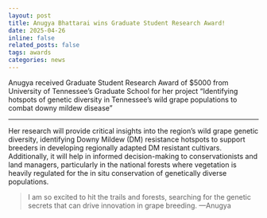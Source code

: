 ```yaml
---
layout: post
title: Anugya Bhattarai wins Graduate Student Research Award!
date: 2025-04-26 
inline: false
related_posts: false
tags: awards
categories: news
---
```


Anugya received Graduate Student Research Award of $5000 from University of Tennessee’s Graduate School for her project “Identifying hotspots of genetic diversity in Tennessee’s wild grape populations to combat downy mildew disease”

---
Her research will provide critical insights into the region’s wild grape genetic diversity, identifying Downy Mildew (DM) resistance hotspots to support breeders in developing regionally adapted DM resistant cultivars. Additionally, it will help in informed decision-making to conservationists and land managers, particularly in the national forests where vegetation is heavily regulated for the in situ conservation of genetically diverse populations.


> I am so excited to hit the trails and forests, searching for the genetic secrets that can drive innovation in grape breeding.
> —Anugya

